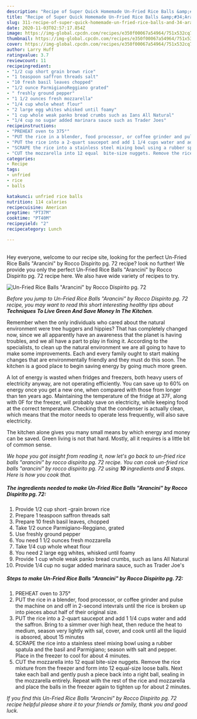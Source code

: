 ```yaml
---
description: "Recipe of Super Quick Homemade Un-Fried Rice Balls &amp;#34;Arancini&amp;#34; by Rocco Dispirito pg. 72"
title: "Recipe of Super Quick Homemade Un-Fried Rice Balls &amp;#34;Arancini&amp;#34; by Rocco Dispirito pg. 72"
slug: 311-recipe-of-super-quick-homemade-un-fried-rice-balls-and-34-arancini-and-34-by-rocco-dispirito-pg-72
date: 2020-11-03T02:57:17.854Z
image: https://img-global.cpcdn.com/recipes/e350f00067a54964/751x532cq70/un-fried-rice-balls-arancini-by-rocco-dispirito-pg-72-recipe-main-photo.jpg
thumbnail: https://img-global.cpcdn.com/recipes/e350f00067a54964/751x532cq70/un-fried-rice-balls-arancini-by-rocco-dispirito-pg-72-recipe-main-photo.jpg
cover: https://img-global.cpcdn.com/recipes/e350f00067a54964/751x532cq70/un-fried-rice-balls-arancini-by-rocco-dispirito-pg-72-recipe-main-photo.jpg
author: Larry Huff
ratingvalue: 3.7
reviewcount: 11
recipeingredient:
- "1/2 cup short grain brown rice"
- "1 teaspoon saffron threads salt"
- "10 fresh basil leaves chopped"
- "1/2 ounce ParmigianoReggiano grated"
- " freshly ground pepper"
- "1 1/2 ounces fresh mozzarella"
- "1/4 cup whole wheat flour"
- "2 large egg whites whisked until foamy"
- "1 cup whole weak panko bread crumbs such as Ians All Natural"
- "1/4 cup no sugar added marinara sauce such as Trader Joes"
recipeinstructions:
- "PREHEAT oven to 375°"
- "PUT the rice in a blender, food processor, or coffee grinder and pulse the machine on and off in 2-second intevrals until the rice is broken up into pieces about half of their original size."
- "PUT the rice into a 2-quart saucepot and add 1 1/4 cups water and add the saffron. Bring to a simmer over high heat, then reduce the heat to medium, season very lightly with sal, cover, and cook until all the liquid is absored, about 15 minutes"
- "SCRAPE the rice into a stainless steel mixing bowl using a rubber spatula and the basil and Parmigiano; season with salt and pepper. Place in the freezer to cool for about 4 minutes."
- "CUT the mozzarella into 12 equal  bite-size nuggets. Remove the rice mixture from the freezer and form into 12 equal-size loose balls. Next take each ball and gently push a piece back into a right ball, sealing in the mozzarella entirely.  Repeat with the rest of the rice and mozzarella and place the balls in the freezer again to tighten up for about 2 minutes."
categories:
- Recipe
tags:
- unfried
- rice
- balls

katakunci: unfried rice balls 
nutrition: 114 calories
recipecuisine: American
preptime: "PT37M"
cooktime: "PT40M"
recipeyield: "2"
recipecategory: Lunch

---
```

<br>
Hey everyone, welcome to our recipe site, looking for the perfect Un-Fried Rice Balls &#34;Arancini&#34; by Rocco Dispirito pg. 72 recipe? look no further! We provide you only the perfect Un-Fried Rice Balls &#34;Arancini&#34; by Rocco Dispirito pg. 72 recipe here. We also have wide variety of recipes to try.
<br>


![Un-Fried Rice Balls &#34;Arancini&#34; by Rocco Dispirito pg. 72](https://img-global.cpcdn.com/recipes/e350f00067a54964/751x532cq70/un-fried-rice-balls-arancini-by-rocco-dispirito-pg-72-recipe-main-photo.jpg)

<i>Before you jump to Un-Fried Rice Balls &#34;Arancini&#34; by Rocco Dispirito pg. 72 recipe, you may want to read this short interesting healthy tips about 
<strong>Techniques To Live Green And Save Money In The Kitchen</strong>.</i>
</br>

Remember when the only individuals who cared about the natural environment were tree huggers and hippies? That has completely changed now, since we all apparently have an awareness that the planet is having troubles, and we all have a part to play in fixing it. According to the specialists, to clean up the natural environment we are all going to have to make some improvements. Each and every family ought to start making changes that are environmentally friendly and they must do this soon. The kitchen is a good place to begin saving energy by going much more green.

A lot of energy is wasted when fridges and freezers, both heavy users of electricity anyway, are not operating efficiently. You can save up to 60% on energy once you get a new one, when compared with those from longer than ten years ago. Maintaining the temperature of the fridge at 37F, along with 0F for the freezer, will probably save on electricity, while keeping food at the correct temperature. Checking that the condenser is actually clean, which means that the motor needs to operate less frequently, will also save electricity.

The kitchen alone gives you many small means by which energy and money can be saved. Green living is not that hard. Mostly, all it requires is a little bit of common sense.


<i>We hope you got insight from reading it, now let's go back to un-fried rice balls &#34;arancini&#34; by rocco dispirito pg. 72 recipe. You can cook un-fried rice balls &#34;arancini&#34; by rocco dispirito pg. 72 using <strong>10</strong> ingredients and <strong>5</strong> steps. Here is how you cook that.
</i>

##### The ingredients needed to make Un-Fried Rice Balls &#34;Arancini&#34; by Rocco Dispirito pg. 72:

1. Provide 1/2 cup short -grain brown rice
1. Prepare 1 teaspoon saffron threads salt
1. Prepare 10 fresh basil leaves, chopped
1. Take 1/2 ounce Parmigiano-Reggiano, grated
1. Use  freshly ground pepper
1. You need 1 1/2 ounces fresh mozzarella
1. Take 1/4 cup whole wheat flour
1. You need 2 large egg whites, whisked until foamy
1. Provide 1 cup whole weak panko bread crumbs, such as Ians All Natural
1. Provide 1/4 cup no sugar added marinara sauce, such as Trader Joe&#39;s


##### Steps to make Un-Fried Rice Balls &#34;Arancini&#34; by Rocco Dispirito pg. 72:

1. PREHEAT oven to 375°
1. PUT the rice in a blender, food processor, or coffee grinder and pulse the machine on and off in 2-second intevrals until the rice is broken up into pieces about half of their original size.
1. PUT the rice into a 2-quart saucepot and add 1 1/4 cups water and add the saffron. Bring to a simmer over high heat, then reduce the heat to medium, season very lightly with sal, cover, and cook until all the liquid is absored, about 15 minutes
1. SCRAPE the rice into a stainless steel mixing bowl using a rubber spatula and the basil and Parmigiano; season with salt and pepper. Place in the freezer to cool for about 4 minutes.
1. CUT the mozzarella into 12 equal  bite-size nuggets. Remove the rice mixture from the freezer and form into 12 equal-size loose balls. Next take each ball and gently push a piece back into a right ball, sealing in the mozzarella entirely.  Repeat with the rest of the rice and mozzarella and place the balls in the freezer again to tighten up for about 2 minutes.


<i>If you find this Un-Fried Rice Balls &#34;Arancini&#34; by Rocco Dispirito pg. 72 recipe helpful please share it to your friends or family, thank you and good luck.</i>
